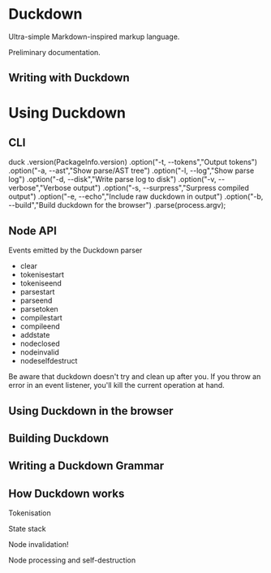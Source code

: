 Duckdown
========

Ultra-simple Markdown-inspired markup language.

Preliminary documentation.

Writing with Duckdown
----------------------


Using Duckdown
==============


CLI
---

duck
.version(PackageInfo.version)
.option("-t, --tokens","Output tokens")
.option("-a, --ast","Show parse/AST tree")
.option("-l, --log","Show parse log")
.option("-d, --disk","Write parse log to disk")
.option("-v, --verbose","Verbose output")
.option("-s, --surpress","Surpress compiled output")
.option("-e, --echo","Include raw duckdown in output")
.option("-b, --build","Build duckdown for the browser")
.parse(process.argv);



Node API
--------

Events emitted by the Duckdown parser
* clear
* tokenisestart
* tokeniseend
* parsestart
* parseend
* parsetoken
* compilestart
* compileend
* addstate
* nodeclosed
* nodeinvalid
* nodeselfdestruct

Be aware that duckdown doesn't try and clean up after you. If you throw an error in an event listener, you'll kill the current operation at hand.


Using Duckdown in the browser
-----------------------------



Building Duckdown
------------------



Writing a Duckdown Grammar
--------------------------


How Duckdown works
------------------

Tokenisation

State stack

Node invalidation!

Node processing and self-destruction
